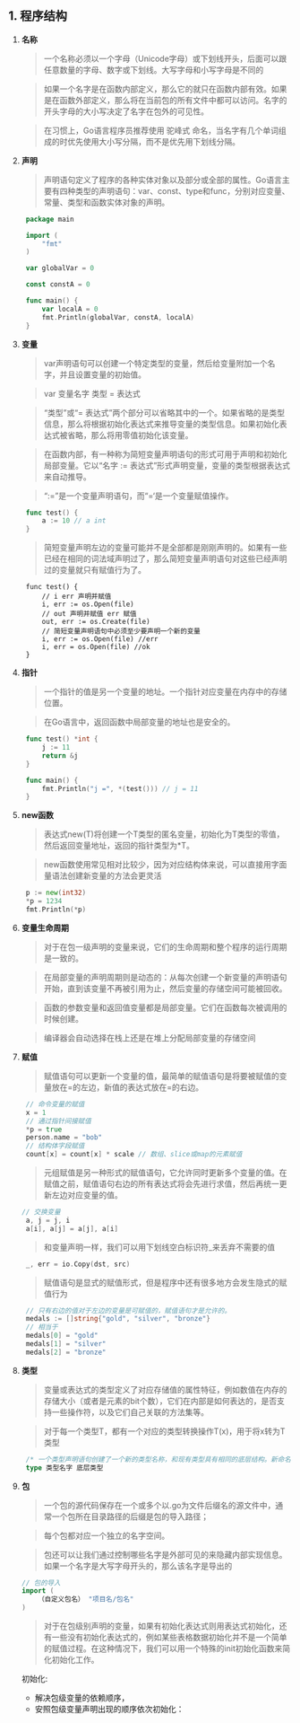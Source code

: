 ## 1. 程序结构

1. **名称**
   > 一个名称必须以一个字母（Unicode字母）或下划线开头，后面可以跟任意数量的字母、数字或下划线。大写字母和小写字母是不同的

   > 如果一个名字是在函数内部定义，那么它的就只在函数内部有效。如果是在函数外部定义，那么将在当前包的所有文件中都可以访问。名字的开头字母的大小写决定了名字在包外的可见性。

   > 在习惯上，Go语言程序员推荐使用 驼峰式 命名，当名字有几个单词组成的时优先使用大小写分隔，而不是优先用下划线分隔。

2. **声明**
   
   > 声明语句定义了程序的各种实体对象以及部分或全部的属性。Go语言主要有四种类型的声明语句：var、const、type和func，分别对应变量、常量、类型和函数实体对象的声明。

   ```go
    package main

    import (
        "fmt"
    )

    var globalVar = 0

    const constA = 0

    func main() {
        var localA = 0
        fmt.Println(globalVar, constA, localA)
    }
   ```
3. **变量**
   
   > var声明语句可以创建一个特定类型的变量，然后给变量附加一个名字，并且设置变量的初始值。

   > var 变量名字 类型 = 表达式

   > “类型”或“= 表达式”两个部分可以省略其中的一个。如果省略的是类型信息，那么将根据初始化表达式来推导变量的类型信息。如果初始化表达式被省略，那么将用零值初始化该变量。

   > 在函数内部，有一种称为简短变量声明语句的形式可用于声明和初始化局部变量。它以“名字 := 表达式”形式声明变量，变量的类型根据表达式来自动推导。

   > “:=”是一个变量声明语句，而“=‘是一个变量赋值操作。
   ```go
    func test() {
        a := 10 // a int
    }
   ```

   > 简短变量声明左边的变量可能并不是全部都是刚刚声明的。如果有一些已经在相同的词法域声明过了，那么简短变量声明语句对这些已经声明过的变量就只有赋值行为了。

   ```golang
    func test() {
        // i err 声明并赋值
        i, err := os.Open(file)
        // out 声明并赋值 err 赋值
        out, err := os.Create(file)
        // 简短变量声明语句中必须至少要声明一个新的变量
        i, err := os.Open(file) //err
        i, err = os.Open(file) //ok
    }
   ```
4. **指针**
   
   > 一个指针的值是另一个变量的地址。一个指针对应变量在内存中的存储位置。

   > 在Go语言中，返回函数中局部变量的地址也是安全的。
   ```go
    func test() *int {
        j := 11
        return &j
    }

    func main() {
        fmt.Println("j =", *(test())) // j = 11
    }
   ```

5. **new函数**
   
   > 表达式new(T)将创建一个T类型的匿名变量，初始化为T类型的零值，然后返回变量地址，返回的指针类型为*T。
   
   > new函数使用常见相对比较少，因为对应结构体来说，可以直接用字面量语法创建新变量的方法会更灵活
   
   ```go
    p := new(int32)
	*p = 1234
	fmt.Println(*p)
   ```
6. **变量生命周期**
   > 对于在包一级声明的变量来说，它们的生命周期和整个程序的运行周期是一致的。

   > 在局部变量的声明周期则是动态的：从每次创建一个新变量的声明语句开始，直到该变量不再被引用为止，然后变量的存储空间可能被回收。

   > 函数的参数变量和返回值变量都是局部变量。它们在函数每次被调用的时候创建。

   > 编译器会自动选择在栈上还是在堆上分配局部变量的存储空间

7. **赋值**
   > 赋值语句可以更新一个变量的值，最简单的赋值语句是将要被赋值的变量放在=的左边，新值的表达式放在=的右边。
   ```go
    // 命令变量的赋值
    x = 1           
    // 通过指针间接赋值            
    *p = true                   
    person.name = "bob"         
    // 结构体字段赋值
    count[x] = count[x] * scale // 数组、slice或map的元素赋值
   ```

   > 元组赋值是另一种形式的赋值语句，它允许同时更新多个变量的值。在赋值之前，赋值语句右边的所有表达式将会先进行求值，然后再统一更新左边对应变量的值。
   ```go
   // 交换变量
    a, j = j, i
    a[i], a[j] = a[j], a[i]
   ```

   > 和变量声明一样，我们可以用下划线空白标识符_来丢弃不需要的值

   ```go
    _, err = io.Copy(dst, src)
   ```

   > 赋值语句是显式的赋值形式，但是程序中还有很多地方会发生隐式的赋值行为

   ```go
    // 只有右边的值对于左边的变量是可赋值的，赋值语句才是允许的。
    medals := []string{"gold", "silver", "bronze"}
    // 相当于
    medals[0] = "gold"
    medals[1] = "silver"
    medals[2] = "bronze"
   ```
8. **类型**
   > 变量或表达式的类型定义了对应存储值的属性特征，例如数值在内存的存储大小（或者是元素的bit个数），它们在内部是如何表达的，是否支持一些操作符，以及它们自己关联的方法集等。

   > 对于每一个类型T，都有一个对应的类型转换操作T(x)，用于将x转为T类型

   ```go
    /* 一个类型声明语句创建了一个新的类型名称，和现有类型具有相同的底层结构。新命名的类型提供了一个方法，用来分隔不同概念的类型，这样即使它们底层类型相同也是不兼容的。*/
    type 类型名字 底层类型

   ```

9. **包**
    > 一个包的源代码保存在一个或多个以.go为文件后缀名的源文件中，通常一个包所在目录路径的后缀是包的导入路径；

    > 每个包都对应一个独立的名字空间。

    > 包还可以让我们通过控制哪些名字是外部可见的来隐藏内部实现信息。如果一个名字是大写字母开头的，那么该名字是导出的

    ```go
    // 包的导入
    import (
        （自定义包名） "项目名/包名"
    )
    ```
    > 对于在包级别声明的变量，如果有初始化表达式则用表达式初始化，还有一些没有初始化表达式的，例如某些表格数据初始化并不是一个简单的赋值过程。在这种情况下，我们可以用一个特殊的init初始化函数来简化初始化工作。

    初始化:
    - 解决包级变量的依赖顺序，
    - 安照包级变量声明出现的顺序依次初始化：


    
   